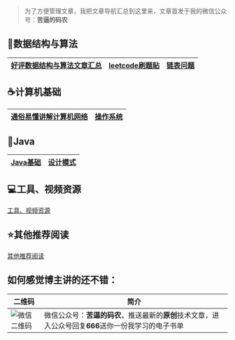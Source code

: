 > 为了方便管理文章，我把文章导航汇总到这里来，文章首发于我的微信公众号：**苦逼的码农**

## :tophat:数据结构与算法 ##


[好评数据结构与算法文章汇总](src/Data_Structure_And_Algorithm.md) | [leetcode刷题贴](src/leetcode.md) | [链表问题](src/Linklist_Problem.md)
---|---|---




## :coffee:计算机基础 ##


[通俗易懂讲解计算机网络](src/Computer_Networking.md) | [操作系统](src/Compuer_System.md)
---|---


## :page_facing_up:Java ##


[Java基础](src/JavaBase.md) | [设计模式](src/Design_Pattern.md)
---|---



## :computer:工具、视频资源 ##

[工具、视频资源](src/resource.md)

## :star:其他推荐阅读 ##

[其他推荐阅读](src/oter.md)



## 如何感觉博主讲的还不错： 


二维码 | 简介
---|---
![微信二维码](https://user-gold-cdn.xitu.io/2019/1/19/168665fac589ed71?w=430&h=430&f=png&s=58558) | 微信公众号：**苦逼的码农**，推送最新的**原创**技术文章，进入公众号回复**666**送你一份我学习的电子书单















